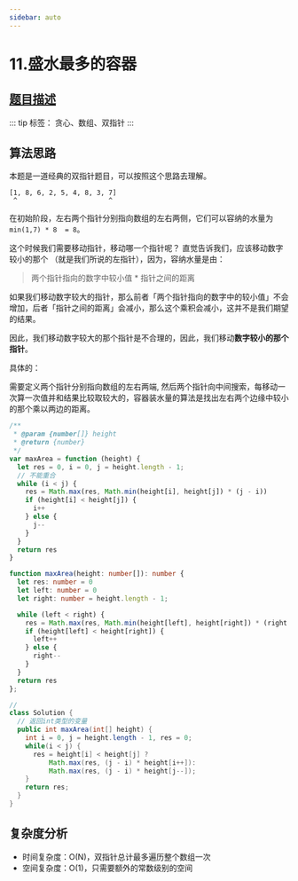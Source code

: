 ```yaml
---
sidebar: auto
---
```


# 11.盛水最多的容器
## [题目描述](https://leetcode.cn/problems/container-with-most-water/)

::: tip
标签： 贪心、数组、双指针
:::

## 算法思路
本题是一道经典的双指针题目，可以按照这个思路去理解。

```
[1, 8, 6, 2, 5, 4, 8, 3, 7]
 ^                       ^
```

在初始阶段，左右两个指针分别指向数组的左右两侧，它们可以容纳的水量为 `min(1,7) * 8  = 8`。

这个时候我们需要移动指针，移动哪一个指针呢？ 直觉告诉我们，应该移动数字较小的那个 （就是我们所说的左指针），因为，容纳水量是由：

> 两个指针指向的数字中较小值 * 指针之间的距离

如果我们移动数字较大的指针，那么前者「两个指针指向的数字中的较小值」不会增加，后者「指针之间的距离」会减小，那么这个乘积会减小，这并不是我们期望的结果。

因此，我们移动数字较大的那个指针是不合理的，因此，我们移动**数字较小的那个指针**。

具体的：

需要定义两个指针分别指向数组的左右两端, 然后两个指针向中间搜索，每移动一次算一次值并和结果比较取较大的，容器装水量的算法是找出左右两个边缘中较小的那个乘以两边的距离。

```js
/**
 * @param {number[]} height
 * @return {number}
 */
var maxArea = function (height) {
  let res = 0, i = 0, j = height.length - 1;
  // 不能重合
  while (i < j) {
    res = Math.max(res, Math.min(height[i], height[j]) * (j - i))
    if (height[i] < height[j]) {
      i++
    } else {
      j--
    }
  }
  return res
}
```

```ts
function maxArea(height: number[]): number {
  let res: number = 0
  let left: number = 0
  let right: number = height.length - 1;

  while (left < right) {
    res = Math.max(res, Math.min(height[left], height[right]) * (right - left))
    if (height[left] < height[right]) {
      left++
    } else {
      right--
    }
  }
  return res
};
```

```java
// 
class Solution {
  // 返回int类型的变量
  public int maxArea(int[] height) {
    int i = 0, j = height.length - 1, res = 0;
    while(i < j) {
      res = height[i] < height[j] ? 
          Math.max(res, (j - i) * height[i++]): 
          Math.max(res, (j - i) * height[j--]); 
    }
    return res;
  }
}
```

## 复杂度分析
- 时间复杂度：O(N)，双指针总计最多遍历整个数组一次
- 空间复杂度：O(1)，只需要额外的常数级别的空间